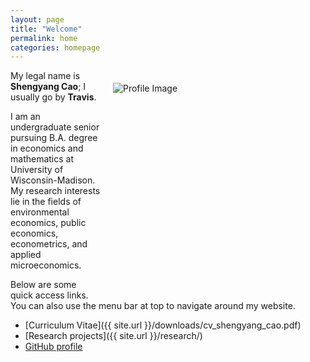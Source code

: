 ```yaml
---
layout: page
title: "Welcome"
permalink: home
categories: homepage
---
```


<html>
  <body>
    <style>
      @media only screen and (max-width: 520px) {
        .attributes {
          margin: 20px 20px;
          float: center;
          height: auto;
          width: auto;
        }
      }
      @media only screen and (min-width: 521px) {
        .attributes {
          margin: 20px 20px;
          float: right;
          height: 320px;
          width: 320px;
        }
      }
    </style>
    <div class="attributes">
      <img alt="Profile Image"
        src="{{ site.baseurl }}/assets/images/avatar.jpg">
    </div>
  </body>
</html>

My legal name is **Shengyang Cao**; I usually go by **Travis**.

I am an undergraduate senior pursuing B.A. degree in economics and mathematics at University of Wisconsin-Madison. My research interests lie in the fields of environmental economics, public economics, econometrics, and applied microeconomics.

Below are some quick access links. You can also use the menu bar at top to navigate around my website.

* [Curriculum Vitae]({{ site.url }}/downloads/cv_shengyang_cao.pdf)
* [Research projects]({{ site.url }}/research/)
* [GitHub profile](https://github.com/scaotravis/)

